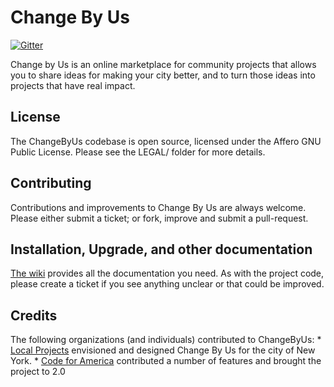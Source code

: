 # Change By Us

[![Gitter](https://badges.gitter.im/Join%20Chat.svg)](https://gitter.im/watchcat/cbu-rotterdam?utm_source=badge&utm_medium=badge&utm_campaign=pr-badge&utm_content=badge)

Change by Us is an online marketplace for community projects that allows you to share ideas for making your city better, and to turn those ideas into projects that have real impact. 


## License

The ChangeByUs codebase is open source, licensed under the Affero GNU Public License. Please see the LEGAL/ folder for more details.


## Contributing

Contributions and improvements to Change By Us are always welcome. Please either submit a ticket; or fork, improve and submit a pull-request.


## Installation, Upgrade, and other documentation

[The wiki](https://github.com/localprojects/Change-By-Us/wiki) provides all the documentation you need. As with the project code, please create a ticket if you see anything unclear or that could be improved.


## Credits

The following organizations (and individuals) contributed to ChangeByUs:
    * [Local Projects](http://localprojects.net) envisioned and designed Change By Us for the city of New York. 
    * [Code for America](http://codeforamerica.org) contributed a number of features and brought the project to 2.0 

